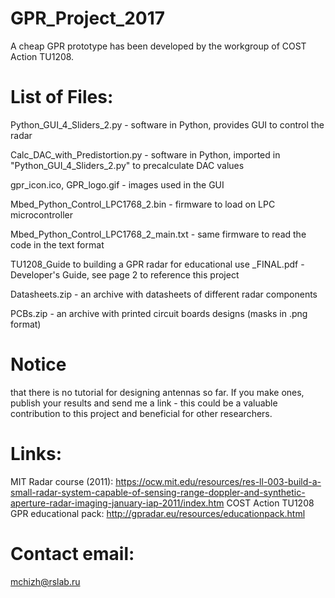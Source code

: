 # GPR_Project_2017
A cheap GPR prototype has been developed by the workgroup of COST Action TU1208.

# List of Files:
Python_GUI_4_Sliders_2.py      - software in Python, provides GUI to control the radar

Calc_DAC_with_Predistortion.py - software in Python, imported in "Python_GUI_4_Sliders_2.py" to precalculate DAC values

gpr_icon.ico,  GPR_logo.gif  - images used in the GUI

Mbed_Python_Control_LPC1768_2.bin      - firmware to load on LPC microcontroller

Mbed_Python_Control_LPC1768_2_main.txt - same firmware to read the code in the text format

TU1208_Guide to building a GPR radar for educational use _FINAL.pdf - Developer's Guide, see page 2 to reference this project

Datasheets.zip - an archive with datasheets of different radar components

PCBs.zip - an archive with printed circuit boards designs (masks in .png format)

# Notice 
that there is no tutorial for designing antennas so far. If you make ones, publish your results and send me a link - this could be a valuable contribution to this project and beneficial for other researchers.
# Links:
MIT Radar course (2011): https://ocw.mit.edu/resources/res-ll-003-build-a-small-radar-system-capable-of-sensing-range-doppler-and-synthetic-aperture-radar-imaging-january-iap-2011/index.htm
COST Action TU1208 GPR educational pack: http://gpradar.eu/resources/educationpack.html 
# Contact email:
mchizh@rslab.ru
